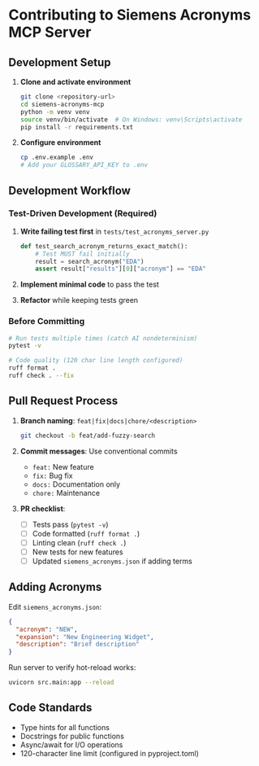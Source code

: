 # Contributing to Siemens Acronyms MCP Server

## Development Setup

1. **Clone and activate environment**
   ```bash
   git clone <repository-url>
   cd siemens-acronyms-mcp
   python -m venv venv
   source venv/bin/activate  # On Windows: venv\Scripts\activate
   pip install -r requirements.txt
   ```

2. **Configure environment**
   ```bash
   cp .env.example .env
   # Add your GLOSSARY_API_KEY to .env
   ```

## Development Workflow

### Test-Driven Development (Required)

1. **Write failing test first** in `tests/test_acronyms_server.py`
   ```python
   def test_search_acronym_returns_exact_match():
       # Test MUST fail initially
       result = search_acronym("EDA")
       assert result["results"][0]["acronym"] == "EDA"
   ```

2. **Implement minimal code** to pass the test
3. **Refactor** while keeping tests green

### Before Committing

```bash
# Run tests multiple times (catch AI nondeterminism)
pytest -v

# Code quality (120 char line length configured)
ruff format .
ruff check . --fix
```

## Pull Request Process

1. **Branch naming**: `feat|fix|docs|chore/<description>`
   ```bash
   git checkout -b feat/add-fuzzy-search
   ```

2. **Commit messages**: Use conventional commits
   - `feat:` New feature
   - `fix:` Bug fix
   - `docs:` Documentation only
   - `chore:` Maintenance

3. **PR checklist**:
   - [ ] Tests pass (`pytest -v`)
   - [ ] Code formatted (`ruff format .`)
   - [ ] Linting clean (`ruff check .`)
   - [ ] New tests for new features
   - [ ] Updated `siemens_acronyms.json` if adding terms

## Adding Acronyms

Edit `siemens_acronyms.json`:
```json
{
  "acronym": "NEW",
  "expansion": "New Engineering Widget",
  "description": "Brief description"
}
```

Run server to verify hot-reload works:
```bash
uvicorn src.main:app --reload
```

## Code Standards

- Type hints for all functions
- Docstrings for public functions
- Async/await for I/O operations
- 120-character line limit (configured in pyproject.toml)